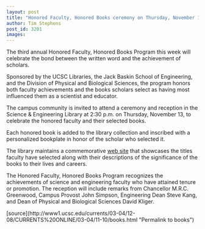 ```yaml
---
layout: post
title: "Honored Faculty, Honored Books ceremony on Thursday, November 13"
author: Tim Stephens
post_id: 3201
images:
---
```


<p>
  The third annual Honored Faculty, Honored Books Program this week will celebrate the bond between the written word and the achievement of scholars.
</p>
<p>
  Sponsored by the UCSC Libraries, the Jack Baskin School of Engineering, and the Division of Physical and Biological Sciences, the program honors both faculty achievements and the books scholars select as having most influenced them as a scientist and educator.<br>
</p>
<p>
  The campus community is invited to attend a ceremony and reception in the Science &amp; Engineering Library at 2:30 p.m. on Thursday, November 13, to celebrate the honored faculty and their selected books.<br>
</p>
<p>
  Each honored book is added to the library collection and inscribed with a personalized bookplate in honor of the scholar who selected it.
</p>
<p>
  The library maintains a commemorative <a href="http://library.ucsc.edu/science/honor/2003/index.html">web site</a> that showcases the titles faculty have selected along with their descriptions of the significance of the books to their lives and careers.<br>
</p>
<p>
  The Honored Faculty, Honored Books Program recognizes the achievements of science and engineering faculty who have attained tenure or promotion. The reception will include remarks from Chancellor M.R.C. Greenwood, Campus Provost John Simpson, Engineering Dean Steve Kang, and Dean of Physical and Biological Sciences David Kliger.<br>
</p>
[source](http://www1.ucsc.edu/currents/03-04/12-08/CURRENTS%20ONLINE/03-04/11-10/books.html "Permalink to books")
